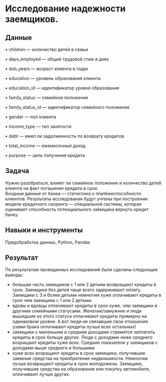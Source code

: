 # Исследование надежности заемщиков.

## Данные

• children — количество детей в семье

• days_employed — общий трудовой стаж в днях

• dob_years — возраст клиента в годах

• education — уровень образования клиента

• education_id — идентификатор уровня образования

• family_status — семейное положение

• family_status_id — идентификатор семейного положения

• gender — пол клиента

• income_type — тип занятости

• debt — имел ли задолженность по возврату кредитов

• total_income — ежемесячный доход

• purpose — цель получения кредита

## Задача

Нужно разобраться, влияет ли семейное положение и количество детей клиента на факт погашения кредита в срок. <br> Входные данные от банка — статистика о платёжеспособности клиентов. Результаты исследования будут учтены при построении модели кредитного скоринга — специальной системы, которая оценивает способность потенциального заёмщика вернуть кредит банку.

## Навыки и инструменты

Предобработка данных, Python, Pandas

## Результат

По результатам проведенных исследований были сделаны следующие выводы:

- большая часть заемщиков с 1 или 2 детьми возвращают кредиты в срок. Заемщики без детей чаще всего задерживают оплату. Заемщики с 3 и более детьми немногим хуже оплачивают кредиты в срок чем заемщики с 1 или 2 детьми.
- вдовы и вдовцы оплачивают кредиты в срок хуже, чем заемщики в другими семейными статусами. Женатые/замужние и люди вышедшие из этого статуса оплачивают кредиты примерно на одинаковом уровне. А вот люди не связавшие свои отношения узами брака оплачивают кредиты лучше всех остальных!
- заемщики с маленьким и средним доходами стремятся заплатить кредиты в срок больше других. Люди с доходами ниже среднего возращают кредиты хуже всех. Средние показатели у заемщиков с доходами выше среднего и большими
- хуже всех возращают кредиты в срок заемщики, получившие заемные средства на приобретение недвижимости. Немногим лучше возвращают кредиты в срок молодожены. Заемщики, получившие средства на образование или покупку автомобиля, оплачивают лучше других.

